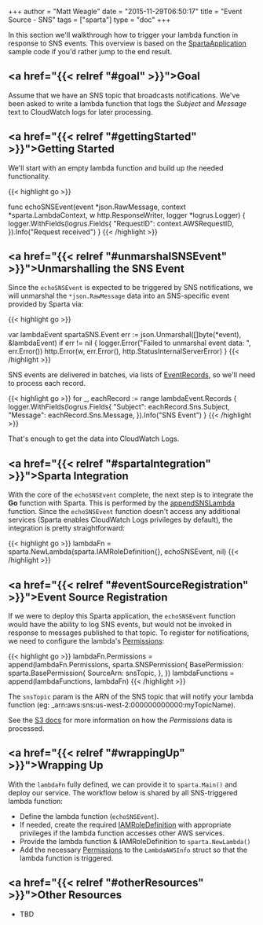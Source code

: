 +++
author = "Matt Weagle"
date = "2015-11-29T06:50:17"
title = "Event Source - SNS"
tags = ["sparta"]
type = "doc"
+++

In this section we'll walkthrough how to trigger your lambda function in response to SNS events.  This overview is based on the [SpartaApplication](https://github.com/mweagle/SpartaApplication/blob/master/application.go#L79) sample code if you'd rather jump to the end result.

## <a href="{{< relref "#goal" >}}">Goal</a>

Assume that we have an SNS topic that broadcasts notifications.  We've been asked to write a lambda function that logs the _Subject_ and _Message_ text to CloudWatch logs for later processing.

## <a href="{{< relref "#gettingStarted" >}}">Getting Started</a>

We'll start with an empty lambda function and build up the needed functionality.

{{< highlight go >}}

func echoSNSEvent(event *json.RawMessage,
                  context *sparta.LambdaContext,
                  w http.ResponseWriter,
                  logger *logrus.Logger)
{
  logger.WithFields(logrus.Fields{
    "RequestID": context.AWSRequestID,
  }).Info("Request received")
}
{{< /highlight >}}

## <a href="{{< relref "#unmarshalSNSEvent" >}}">Unmarshalling the SNS Event</a>


Since the `echoSNSEvent` is expected to be triggered by SNS notifications, we will unmarshal the `*json.RawMessage` data into an SNS-specific event provided by Sparta via:

{{< highlight go >}}

var lambdaEvent spartaSNS.Event
err := json.Unmarshal([]byte(*event), &lambdaEvent)
if err != nil {
  logger.Error("Failed to unmarshal event data: ", err.Error())
  http.Error(w, err.Error(), http.StatusInternalServerError)
}
{{< /highlight >}}   

SNS events are delivered in batches, via lists of [EventRecords](https://godoc.org/github.com/mweagle/Sparta/aws/sns#EventRecord
), so we'll need to process each record.

{{< highlight go >}}
for _, eachRecord := range lambdaEvent.Records {
  logger.WithFields(logrus.Fields{
    "Subject": eachRecord.Sns.Subject,
    "Message": eachRecord.Sns.Message,
  }).Info("SNS Event")
}
{{< /highlight >}}   

That's enough to get the data into CloudWatch Logs.

## <a href="{{< relref "#spartaIntegration" >}}">Sparta Integration</a>

With the core of the `echoSNSEvent` complete, the next step is to integrate the **Go** function with Sparta.  This is performed by the [appendSNSLambda](https://github.com/mweagle/SpartaApplication/blob/master/application.go#L79) function.  Since the `echoSNSEvent` function doesn't access any additional services (Sparta enables CloudWatch Logs privileges by default), the integration is pretty straightforward:

{{< highlight go >}}
lambdaFn = sparta.NewLambda(sparta.IAMRoleDefinition{}, echoSNSEvent, nil)
{{< /highlight >}}   

## <a href="{{< relref "#eventSourceRegistration" >}}">Event Source Registration</a>

If we were to deploy this Sparta application, the `echoSNSEvent` function would have the ability to log SNS events, but would not be invoked in response to messages published to that topic.  To register for notifications, we need to configure the lambda's [Permissions](http://docs.aws.amazon.com/lambda/latest/dg/intro-permission-model.html):

{{< highlight go >}}
lambdaFn.Permissions = append(lambdaFn.Permissions, sparta.SNSPermission{
  BasePermission: sparta.BasePermission{
    SourceArn: snsTopic,
  },
})
lambdaFunctions = append(lambdaFunctions, lambdaFn)
{{< /highlight >}}  

The `snsTopic` param is the ARN of the SNS topic that will notify your lambda function (eg: _arn:aws:sns:us-west-2:000000000000:myTopicName).  

See the [S3 docs](http://gosparta.io/docs/eventsources/s3/#eventSourceRegistration) for more information on how the _Permissions_ data is processed.

## <a href="{{< relref "#wrappingUp" >}}">Wrapping Up</a>

With the `lambdaFn` fully defined, we can provide it to `sparta.Main()` and deploy our service.  The workflow below is shared by all SNS-triggered lambda function:

  * Define the lambda function (`echoSNSEvent`).
  * If needed, create the required [IAMRoleDefinition](https://godoc.org/github.com/mweagle/Sparta*IAMRoleDefinition) with appropriate privileges if the lambda function accesses other AWS services.
  * Provide the lambda function & IAMRoleDefinition to `sparta.NewLambda()`
  * Add the necessary [Permissions](https://godoc.org/github.com/mweagle/Sparta#LambdaAWSInfo) to the `LambdaAWSInfo` struct so that the lambda function is triggered.

## <a href="{{< relref "#otherResources" >}}">Other Resources</a>

  * TBD

